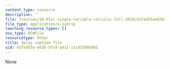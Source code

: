 ```yaml
---
content_type: resource
description: ''
file: /courses/18-01sc-single-variable-calculus-fall-2010/43fad55ae63b5fc8a41111cd3309a861_7K1sB05pE0A.vtt
file_type: application/x-subrip
learning_resource_types: []
ocw_type: OCWFile
resourcetype: Other
title: 3play caption file
uid: 43fad55a-e63b-5fc8-a411-11cd3309a861
---
```

None


